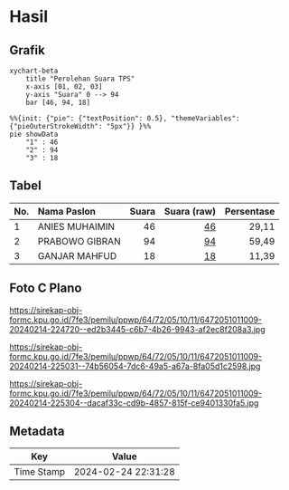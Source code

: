 # Hasil

## Grafik

```mermaid
xychart-beta
    title "Perolehan Suara TPS"
    x-axis [01, 02, 03]
    y-axis "Suara" 0 --> 94
    bar [46, 94, 18]
```

```mermaid
%%{init: {"pie": {"textPosition": 0.5}, "themeVariables": {"pieOuterStrokeWidth": "5px"}} }%%
pie showData
    "1" : 46
    "2" : 94
    "3" : 18
```

## Tabel

| No. | Nama Paslon    | Suara | Suara (raw) | Persentase |
|:--- |:-------------- | -----:| -----------:| ----------:|
| 1   | ANIES MUHAIMIN | 46    | [46][p-1]   | 29,11      |
| 2   | PRABOWO GIBRAN | 94    | [94][p-2]   | 59,49      |
| 3   | GANJAR MAHFUD  | 18    | [18][p-3]   | 11,39      |


[p-1]: https://github.com/gigit-pemilu/pemilu-2024-64-kalimantan-timur/blob/main/pilpres/hitung-suara/sub/64-kalimantan-timur/sub/72-kota-samarinda/sub/05-samarinda-utara/sub/1011-tanah-merah/sub/009-tps/sub/paslon-1.txt
[p-2]: https://github.com/gigit-pemilu/pemilu-2024-64-kalimantan-timur/blob/main/pilpres/hitung-suara/sub/64-kalimantan-timur/sub/72-kota-samarinda/sub/05-samarinda-utara/sub/1011-tanah-merah/sub/009-tps/sub/paslon-2.txt
[p-3]: https://github.com/gigit-pemilu/pemilu-2024-64-kalimantan-timur/blob/main/pilpres/hitung-suara/sub/64-kalimantan-timur/sub/72-kota-samarinda/sub/05-samarinda-utara/sub/1011-tanah-merah/sub/009-tps/sub/paslon-3.txt

## Foto C Plano

https://sirekap-obj-formc.kpu.go.id/7fe3/pemilu/ppwp/64/72/05/10/11/6472051011009-20240214-224720--ed2b3445-c6b7-4b26-9943-af2ec8f208a3.jpg

https://sirekap-obj-formc.kpu.go.id/7fe3/pemilu/ppwp/64/72/05/10/11/6472051011009-20240214-225031--74b56054-7dc6-49a5-a67a-8fa05d1c2598.jpg

https://sirekap-obj-formc.kpu.go.id/7fe3/pemilu/ppwp/64/72/05/10/11/6472051011009-20240214-225304--dacaf33c-cd9b-4857-815f-ce9401330fa5.jpg


## Metadata

| Key        | Value               |
| ---------- | ------------------- |
| Time Stamp | 2024-02-24 22:31:28 |



